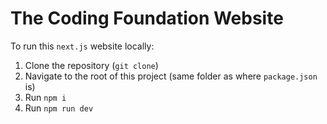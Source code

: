 # The Coding Foundation Website

To run this `next.js` website locally:
1. Clone the repository (`git clone`)
2. Navigate to the root of this project (same folder as where `package.json` is)
3. Run `npm i`
4. Run `npm run dev`
